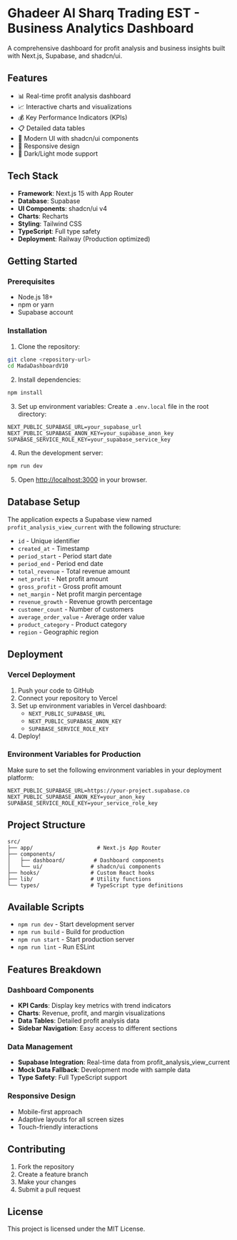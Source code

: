 # Ghadeer Al Sharq Trading EST - Business Analytics Dashboard

A comprehensive dashboard for profit analysis and business insights built with Next.js, Supabase, and shadcn/ui.

## Features

- 📊 Real-time profit analysis dashboard
- 📈 Interactive charts and visualizations
- 💰 Key Performance Indicators (KPIs)
- 📋 Detailed data tables
- 🎨 Modern UI with shadcn/ui components
- 📱 Responsive design
- 🌙 Dark/Light mode support

## Tech Stack

- **Framework**: Next.js 15 with App Router
- **Database**: Supabase
- **UI Components**: shadcn/ui v4
- **Charts**: Recharts
- **Styling**: Tailwind CSS
- **TypeScript**: Full type safety
- **Deployment**: Railway (Production optimized)

## Getting Started

### Prerequisites

- Node.js 18+ 
- npm or yarn
- Supabase account

### Installation

1. Clone the repository:
```bash
git clone <repository-url>
cd MadaDashboardV10
```

2. Install dependencies:
```bash
npm install
```

3. Set up environment variables:
Create a `.env.local` file in the root directory:
```env
NEXT_PUBLIC_SUPABASE_URL=your_supabase_url
NEXT_PUBLIC_SUPABASE_ANON_KEY=your_supabase_anon_key
SUPABASE_SERVICE_ROLE_KEY=your_supabase_service_key
```

4. Run the development server:
```bash
npm run dev
```

5. Open [http://localhost:3000](http://localhost:3000) in your browser.

## Database Setup

The application expects a Supabase view named `profit_analysis_view_current` with the following structure:

- `id` - Unique identifier
- `created_at` - Timestamp
- `period_start` - Period start date
- `period_end` - Period end date
- `total_revenue` - Total revenue amount
- `net_profit` - Net profit amount
- `gross_profit` - Gross profit amount
- `net_margin` - Net profit margin percentage
- `revenue_growth` - Revenue growth percentage
- `customer_count` - Number of customers
- `average_order_value` - Average order value
- `product_category` - Product category
- `region` - Geographic region

## Deployment

### Vercel Deployment

1. Push your code to GitHub
2. Connect your repository to Vercel
3. Set up environment variables in Vercel dashboard:
   - `NEXT_PUBLIC_SUPABASE_URL`
   - `NEXT_PUBLIC_SUPABASE_ANON_KEY`
   - `SUPABASE_SERVICE_ROLE_KEY`
4. Deploy!

### Environment Variables for Production

Make sure to set the following environment variables in your deployment platform:

```env
NEXT_PUBLIC_SUPABASE_URL=https://your-project.supabase.co
NEXT_PUBLIC_SUPABASE_ANON_KEY=your_anon_key
SUPABASE_SERVICE_ROLE_KEY=your_service_role_key
```

## Project Structure

```
src/
├── app/                    # Next.js App Router
├── components/
│   ├── dashboard/         # Dashboard components
│   └── ui/               # shadcn/ui components
├── hooks/                # Custom React hooks
├── lib/                  # Utility functions
└── types/                # TypeScript type definitions
```

## Available Scripts

- `npm run dev` - Start development server
- `npm run build` - Build for production
- `npm run start` - Start production server
- `npm run lint` - Run ESLint

## Features Breakdown

### Dashboard Components
- **KPI Cards**: Display key metrics with trend indicators
- **Charts**: Revenue, profit, and margin visualizations
- **Data Tables**: Detailed profit analysis data
- **Sidebar Navigation**: Easy access to different sections

### Data Management
- **Supabase Integration**: Real-time data from profit_analysis_view_current
- **Mock Data Fallback**: Development mode with sample data
- **Type Safety**: Full TypeScript support

### Responsive Design
- Mobile-first approach
- Adaptive layouts for all screen sizes
- Touch-friendly interactions

## Contributing

1. Fork the repository
2. Create a feature branch
3. Make your changes
4. Submit a pull request

## License

This project is licensed under the MIT License.
